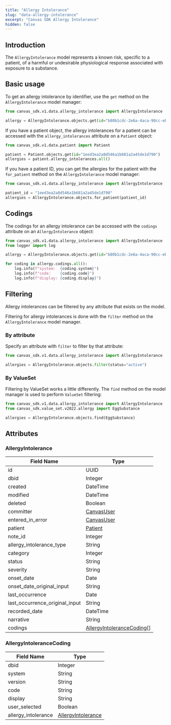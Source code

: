 ```yaml
---
title: "Allergy Intolerance"
slug: "data-allergy-intolerance"
excerpt: "Canvas SDK Allergy Intolerance"
hidden: false
---
```


## Introduction

The `AllergyIntolerance` model represents a known risk, specific to a patient, of a harmful or undesirable physiological response associated with exposure to a substance.

## Basic usage

To get an allergy intolerance by identifier, use the `get` method on the `AllergyIntolerance` model manager:

```python
from canvas_sdk.v1.data.allergy_intolerance import AllergyIntolerance

allergy = AllergyIntolerance.objects.get(id="b80b1cdc-2e6a-4aca-90cc-ebc02e683f35")
```

If you have a patient object, the allergy intolerances for a patient can be accessed with the `allergy_intolerances` attribute on a `Patient` object:

```python
from canvas_sdk.v1.data.patient import Patient

patient = Patient.objects.get(id="1eed3ea2a8d546a1b681a2a45de1d790")
allergies = patient.allergy_intolerances.all()
```

If you have a patient ID, you can get the allergies for the patient with the `for_patient` method on the `AllergyIntolerance` model manager:

```python
from canvas_sdk.v1.data.allergy_intolerance import AllergyIntolerance

patient_id = "1eed3ea2a8d546a1b681a2a45de1d790"
allergies = AllergyIntolerance.objects.for_patient(patient_id)
```

## Codings

The codings for an allergy intolerance can be accessed with the `codings` attribute on an `AllergyIntolerance` object:

```python
from canvas_sdk.v1.data.allergy_intolerance import AllergyIntolerance
from logger import log

allergy = AllergyIntolerance.objects.get(id="b80b1cdc-2e6a-4aca-90cc-ebc02e683f35")

for coding in allergy.codings.all():
    log.info(f"system:  {coding.system}")
    log.info(f"code:    {coding.code}")
    log.info(f"display: {coding.display}")
```

## Filtering

Allergy intolerances can be filtered by any attribute that exists on the model.

Filtering for allergy intolerances is done with the `filter` method on the `AllergyIntolerance` model manager.

### By attribute

Specify an attribute with `filter` to filter by that attribute:

```python
from canvas_sdk.v1.data.allergy_intolerance import AllergyIntolerance

allergies = AllergyIntolerance.objects.filter(status="active")
```

### By ValueSet

Filtering by ValueSet works a little differently. The `find` method on the model manager is used to perform `ValueSet` filtering:

```python
from canvas_sdk.v1.data.allergy_intolerance import AllergyIntolerance
from canvas_sdk.value_set.v2022.allergy import EggSubstance

allergies = AllergyIntolerance.objects.find(EggSubstance)
```

## Attributes

### AllergyIntolerance

| Field Name                     | Type                                                    |
|--------------------------------|---------------------------------------------------------|
| id                             | UUID                                                    |
| dbid                           | Integer                                                 |
| created                        | DateTime                                                |
| modified                       | DateTime                                                |
| deleted                        | Boolean                                                 |
| committer                      | [CanvasUser](/sdk/data-canvasuser)                      |
| entered_in_error               | [CanvasUser](/sdk/data-canvasuser)                      |
| patient                        | [Patient](/sdk/data-patient/#patient)                   |
| note_id                        | Integer                                                 |
| allergy_intolerance_type       | String                                                  |
| category                       | Integer                                                 |
| status                         | String                                                  |
| severity                       | String                                                  |
| onset_date                     | Date                                                    |
| onset_date_original_input      | String                                                  |
| last_occurrence                | Date                                                    |
| last_occurrence_original_input | String                                                  |
| recorded_date                  | DateTime                                                |
| narrative                      | String                                                  |
| codings                        | [AllergyIntoleranceCoding](#allergyintolerancecoding)[] |

### AllergyIntoleranceCoding

| Field Name          | Type                                      |
|---------------------|-------------------------------------------|
| dbid                | Integer                                   |
| system              | String                                    |
| version             | String                                    |
| code                | String                                    |
| display             | String                                    |
| user_selected       | Boolean                                   |
| allergy_intolerance | [AllergyIntolerance](#allergyintolerance) |

<br/>
<br/>
<br/>
